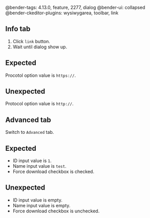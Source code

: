 @bender-tags: 4.13.0, feature, 2277, dialog
@bender-ui: collapsed
@bender-ckeditor-plugins: wysiwygarea, toolbar, link

## Info tab

1. Click `link` button.
1. Wait until dialog show up.

## Expected

Procotol option value is `https://`.

## Unexpected

Protocol option value is `http://`.

## Advanced tab

Switch to `Advanced` tab.

## Expected

* ID input value is `1`.
* Name input value is `test`.
* Force download checkbox is checked.

## Unexpected

* ID input value is empty.
* Name input value is empty.
* Force download checkbox is unchecked.
